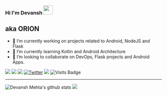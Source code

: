 ### Hi I'm Devansh <img src="https://raw.githubusercontent.com/MartinHeinz/MartinHeinz/master/wave.gif" width="30px">
<h2><b>aka ORION</b></h2>

- 🔭 I’m currently working on projects related to Android, NodeJS and Flask
- 🌱 I’m currently learning Kotlin and Android Architecture
- 👯 I’m looking to collaborate on DevOps, Flask projects and Android Apps.

[<img src="https://img.shields.io/badge/medium-%2312100E.svg?&style=for-the-badge&logo=medium&logoColor=white" />](https://medium.com/@devaansh51)  [<img src="https://img.shields.io/badge/linkedin-%230077B5.svg?&style=for-the-badge&logo=linkedin&logoColor=white" />](https://www.linkedin.com/in/devansh-mehta-181381167/) [<img src = "https://img.shields.io/badge/instagram-%23E4405F.svg?&style=for-the-badge&logo=instagram&logoColor=white">](https://www.instagram.com/dev51mehta/) [![Twitter](https://img.shields.io/badge/Twitter-skyblue.svg?style=for-the-badge&logo=twitter)](https://twitter.com/iamdev5151) [<img src ="https://img.shields.io/badge/Website-D M-%23.svg?&style=for-the-badge&logo=&logoColor=white%22">](http://my-portfolio.dev5151.now.sh/)  ![Visits Badge](https://badges.pufler.dev/visits/dev5151/dev5151?style=for-the-badge ) 

<hr>

![Devansh Mehta's github stats](https://github-readme-stats.vercel.app/api?username=dev5151&theme=great-gatsby&show_icons=true)
<img src = "https://github-readme-stats.vercel.app/api/top-langs/?username=dev5151&hide=html,java&theme=highcontrast"> 
